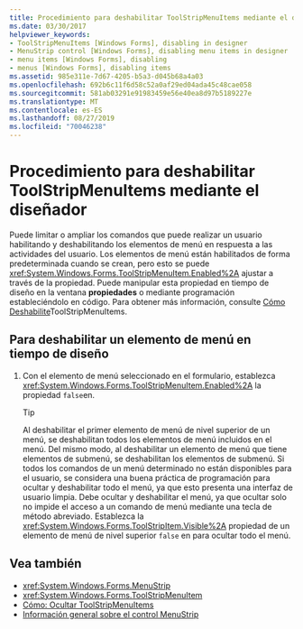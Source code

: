 ```yaml
---
title: Procedimiento para deshabilitar ToolStripMenuItems mediante el diseñador
ms.date: 03/30/2017
helpviewer_keywords:
- ToolStripMenuItems [Windows Forms], disabling in designer
- MenuStrip control [Windows Forms], disabling menu items in designer
- menu items [Windows Forms], disabling
- menus [Windows Forms], disabling items
ms.assetid: 985e311e-7d67-4205-b5a3-d045b68a4a03
ms.openlocfilehash: 692b6c11f6d58c52a0af29ed04ada45c48cae058
ms.sourcegitcommit: 581ab03291e91983459e56e40ea8d97b5189227e
ms.translationtype: MT
ms.contentlocale: es-ES
ms.lasthandoff: 08/27/2019
ms.locfileid: "70046238"
---
```

# <a name="how-to-disable-toolstripmenuitems-using-the-designer"></a>Procedimiento para deshabilitar ToolStripMenuItems mediante el diseñador
Puede limitar o ampliar los comandos que puede realizar un usuario habilitando y deshabilitando los elementos de menú en respuesta a las actividades del usuario. Los elementos de menú están habilitados de forma predeterminada cuando se crean, pero esto se puede <xref:System.Windows.Forms.ToolStripMenuItem.Enabled%2A> ajustar a través de la propiedad. Puede manipular esta propiedad en tiempo de diseño en la ventana **propiedades** o mediante programación estableciéndolo en código. Para obtener más información, consulte [Cómo Deshabilite](how-to-disable-toolstripmenuitems.md)ToolStripMenuItems.

## <a name="to-disable-a-menu-item-at-design-time"></a>Para deshabilitar un elemento de menú en tiempo de diseño

1. Con el elemento de menú seleccionado en el formulario, establezca <xref:System.Windows.Forms.ToolStripMenuItem.Enabled%2A> la propiedad `false`en.

    > [!TIP]
    > Al deshabilitar el primer elemento de menú de nivel superior de un menú, se deshabilitan todos los elementos de menú incluidos en el menú. Del mismo modo, al deshabilitar un elemento de menú que tiene elementos de submenú, se deshabilitan los elementos de submenú. Si todos los comandos de un menú determinado no están disponibles para el usuario, se considera una buena práctica de programación para ocultar y deshabilitar todo el menú, ya que esto presenta una interfaz de usuario limpia. Debe ocultar y deshabilitar el menú, ya que ocultar solo no impide el acceso a un comando de menú mediante una tecla de método abreviado. Establezca la <xref:System.Windows.Forms.ToolStripItem.Visible%2A> propiedad de un elemento de menú de nivel superior `false` en para ocultar todo el menú.

## <a name="see-also"></a>Vea también

- <xref:System.Windows.Forms.MenuStrip>
- <xref:System.Windows.Forms.ToolStripMenuItem>
- [Cómo: Ocultar ToolStripMenuItems](how-to-hide-toolstripmenuitems.md)
- [Información general sobre el control MenuStrip](menustrip-control-overview-windows-forms.md)
